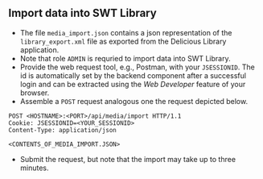 
## Import data into SWT Library

- The file `media_import.json` contains a json representation of the `library_export.xml` file as exported from the Delicious Library application.
- Note that role `ADMIN` is requried to import data into SWT Library. 
- Provide the web request tool, e.g., Postman, with your `JSESSIONID`. The id is automatically set by the backend component after a successful login and can be extracted using the *Web Developer* feature of your browser.
- Assemble a `POST` request analogous one the request depicted below.
```
POST <HOSTNAME>:<PORT>/api/media/import HTTP/1.1
Cookie: JSESSIONID=<YOUR_SESSIONID>
Content-Type: application/json

<CONTENTS_OF_MEDIA_IMPORT.JSON>
```
- Submit the request, but note that the import may take up to three minutes.